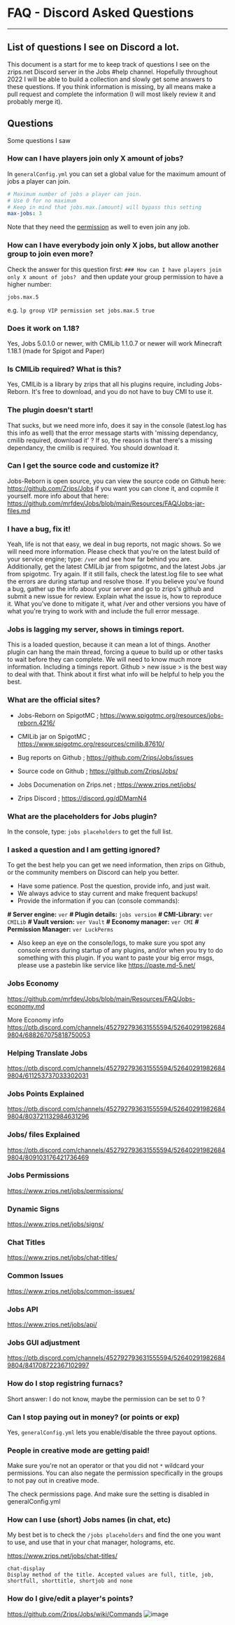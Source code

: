 # FAQ - Discord Asked Questions

---

## List of questions I see on Discord a lot.

This document is a start for me to keep track of questions I see on the zrips.net Discord server in the Jobs #help channel. Hopefully throughout 2022 I will be able to build a collection and slowly get some answers to these questions. If you think information is missing, by all means make a pull request and complete the information (I will most likely review it and probably merge it).

## Questions

Some questions I saw

### How can I have players join only X amount of jobs? 

In `generalConfig.yml` you can set a global value for the maximum amount of jobs a player can join. 
```yaml
# Maximum number of jobs a player can join.
# Use 0 for no maximum
# Keep in mind that jobs.max.[amount] will bypass this setting
max-jobs: 3
```
Note that they need the [permission](https://github.com/mrfdev/Jobs/blob/main/Resources/FAQ/Jobs-permissions.md) as well to even join any job.

### How can I have everybody join only X jobs, but allow another group to join even more?

Check the answer for this question first: `### How can I have players join only X amount of jobs? ` and then update your group permission to have a higher number:
```
jobs.max.5
```
e.g. `lp group VIP permission set jobs.max.5 true`

### Does it work on 1.18?

Yes, Jobs 5.0.1.0 or newer, with CMILib 1.1.0.7 or newer will work Minecraft 1.18.1 (made for Spigot and Paper)

### Is CMILib required? What is this?

Yes, CMILib is a library by zrips that all his plugins require, including Jobs-Reborn. It's free to download, and you do not have to buy CMI to use it. 

### The plugin doesn't start!

That sucks, but we need more info, does it say in the console (latest.log has this info as well) that the error message starts with 'missing dependancy, cmilib required, download it' ? If so, the reason is that there's a missing dependancy, the cmilib is required. You should download it.

### Can I get the source code and customize it?

Jobs-Reborn is open source, you can view the source code on Github here: https://github.com/Zrips/Jobs if you want you can clone it, and copmile it yourself. more info about that here: https://github.com/mrfdev/Jobs/blob/main/Resources/FAQ/Jobs-jar-files.md

### I have a bug, fix it!

Yeah, life is not that easy, we deal in bug reports, not magic shows. So we will need more information. Please check that you're on the latest build of your service engine; type: `/ver` and see how far behind you are. Additionally, get the latest CMILib jar from spigotmc, and the latest Jobs .jar from spigotmc. Try again. If it still fails, check the latest.log file to see what the errors are during startup and resolve those. If you believe you've found a bug, gather up the info about your server and go to zrips's github and submit a new issue for review. Explain what the issue is, how to reproduce it. What you've done to mitigate it, what /ver and other versions you have of what you're trying to work with and include the full error message.

### Jobs is lagging my server, shows in timings report.

This is a loaded question, because it can mean a lot of things. Another plugin can hang the main thread, forcing a queue to build up or other tasks to wait before they can complete. We will need to know much more information. Including a timings report. Github > new issue > is the best way to deal with that. Think about it first what info will be helpful to help you the best.

### What are the official sites?

- Jobs-Reborn on SpigotMC ; https://www.spigotmc.org/resources/jobs-reborn.4216/

- CMILib jar on SpigotMC ; https://www.spigotmc.org/resources/cmilib.87610/

- Bug reports on Github ; https://github.com/Zrips/Jobs/issues

- Source code on Github ; https://github.com/Zrips/Jobs/

- Jobs Documenation on Zrips.net ; https://www.zrips.net/jobs/

- Zrips Discord ; https://discord.gg/dDMamN4

### What are the placeholders for Jobs plugin?

In the console, type: `jobs placeholders` to get the full list.

### I asked a question and I am getting ignored?

To get the best help you can get we need information, then zrips on Github, or the community members on Discord can help you better.

- Have some patience. Post the question, provide info, and just wait.
- We always advice to stay current and make frequent backups!
- Provide the information if you can (console commands):

**# Server engine:** `ver`
**# Plugin details:** `jobs version`
**# CMI-Library:** `ver CMILib`
**# Vault version:** `ver Vault`
**# Economy manager:** `ver CMI`
**# Permission Manager:** `ver LuckPerms`

- Also keep an eye on the console/logs, to make sure you spot any console errors during startup of any plugins, and/or when you try to do something with this plugin. If you want to paste your big error msgs, please use a pastebin like service like <https://paste.md-5.net/>


### Jobs Economy

<https://github.com/mrfdev/Jobs/blob/main/Resources/FAQ/Jobs-economy.md>

More Economy info <https://ptb.discord.com/channels/452792793631555594/526402919826849804/688267075818750053>

### Helping Translate Jobs

<https://ptb.discord.com/channels/452792793631555594/526402919826849804/611253737033302031>

### Jobs Points Explained 

<https://ptb.discord.com/channels/452792793631555594/526402919826849804/803721132984631296>

### Jobs/ files Explained

<https://ptb.discord.com/channels/452792793631555594/526402919826849804/809103176421736469>

### Jobs Permissions

<https://www.zrips.net/jobs/permissions/>

### Dynamic Signs

<https://www.zrips.net/jobs/signs/>

### Chat Titles

<https://www.zrips.net/jobs/chat-titles/>

### Common Issues

<https://www.zrips.net/jobs/common-issues/>

### Jobs API

<https://www.zrips.net/jobs/api/>

### Jobs GUI adjustment

<https://ptb.discord.com/channels/452792793631555594/526402919826849804/841708722367102997>

### How do I stop registring furnacs?

Short answer: I do not know, maybe the permission can be set to 0 ?

### Can I stop paying out in money? (or points or exp)

Yes, `generalConfig.yml` lets you enable/disable the three payout options. 

### People in creative mode are getting paid!

Make sure you're not an operator or that you did not `*` wildcard your permissions. You can also negate the permission specifically in the groups to not pay out in creative mode.

The check permissions page. And make sure the setting is disabled in generalConfig.yml

### How can I use (short) Jobs names (in chat, etc)

My best bet is to check the `/jobs placeholders` and find the one you want to use, and use that in your chat manager, holograms, etc. 

https://www.zrips.net/jobs/chat-titles/

```
chat-display
Display method of the title. Accepted values are full, title, job, shortfull, shorttitle, shortjob and none
```

### How do I give/edit a player's points?

https://github.com/Zrips/Jobs/wiki/Commands
![image](https://user-images.githubusercontent.com/28841349/149127652-853bfe09-1e9a-41cd-9155-6d71fa0bb96a.png)

